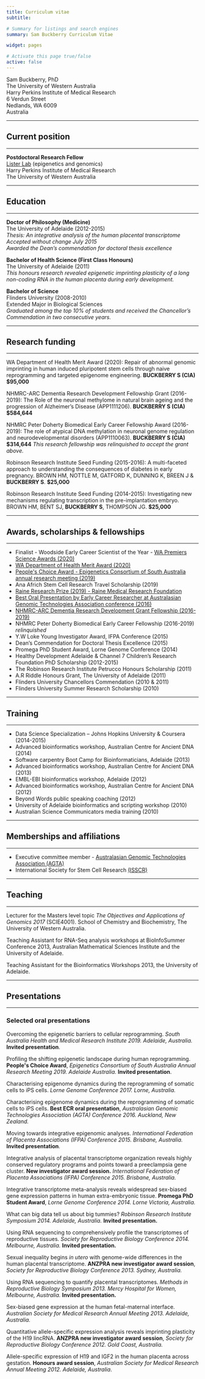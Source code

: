 ```yaml
---
title: Curriculum vitae
subtitle:

# Summary for listings and search engines
summary: Sam Buckberry Curriculum Vitae

widget: pages

# Activate this page true/false
active: false
---
```


Sam Buckberry, PhD   
The University of Western Australia  
Harry Perkins Institute of Medical Research  
6 Verdun Street  
Nedlands, WA 6009  
Australia

***

## Current position

***

**Postdoctoral Research Fellow**  
[Lister Lab](http://listerlab.org) (epigenetics and genomics)  
Harry Perkins Institute of Medical Research  
The University of Western Australia  

***

## Education

***

**Doctor of Philosophy (Medicine)**  
The University of Adelaide (2012-2015)  
*Thesis: An integrative analysis of the human placental transcriptome*  
*Accepted without change July 2015*  
*Awarded the Dean’s commendation for doctoral thesis excellence*

**Bachelor of Health Science (First Class Honours)**  
The University of Adelaide (2011)  
*This honours research revealed epigenetic imprinting plasticity of a long non-coding RNA in the human placenta during early development.*

**Bachelor of Science**  
Flinders University (2008-2010)  
Extended Major in Biological Sciences  
*Graduated among the top 10% of students and received the Chancellor’s Commendation in two consecutive years.*

***

## Research funding

***
WA Department of Health Merit Award (2020): Repair of abnormal genomic imprinting in human induced pluripotent stem cells through naive reprogramming and targeted epigenome engineering. **BUCKBERRY S (CIA) $95,000**

NHMRC-ARC Dementia Research Development Fellowship Grant (2016-2019): The Role of the neuronal methylome in natural brain ageing and the progression of Alzheimer’s Disease (APP1111206). **BUCKBERRY S (CIA) $584,644**

NHMRC Peter Doherty Biomedical Early Career Fellowship Award (2016-2019): The role of atypical DNA methylation in neuronal genome regulation and neurodevelopmental disorders (APP1110063). **BUCKBERRY S (CIA) $314,644** *This research fellowship was relinquished to accept the grant above.*

Robinson Research Institute Seed Funding (2015-2016): A multi-faceted approach to understanding the consequences of diabetes in early pregnancy.  BROWN HM, NOTTLE M, GATFORD K, DUNNING K, BREEN J & **BUCKBERRY S**. **$25,000**

Robinson Research Institute Seed Funding (2014-2015): Investigating new mechanisms regulating transcription in the pre-implantation embryo.
BROWN HM, BENT SJ, **BUCKBERRY S**, THOMPSON JG. **$25,000**

***

## Awards, scholarships & fellowships

***
* Finalist - Woodside Early Career Scientist of the Year - [WA Premiers Science Awards (2020)](https://www.wa.gov.au/organisation/department-of-jobs-tourism-science-and-innovation/premiers-science-awards#2020-premiers-science-award-winners:~:text=Dr%20Sam%20Buckberry,Fellow%20(The%20University%20of%20Western%20Australia))
* [WA Department of Health Merit Award (2020)](https://ww2.health.wa.gov.au/Articles/F_I/FutureHealth-WA/Merit-Awards/Merit-Awards-2019-20-recipients#phsocialmediacontent_0_linkedin:~:text=Merit%20Awards%20%E2%80%93%202019%2D2020%20recipients,-In)
* [People's Choice Award - Epigenetics Consortium of South Australia annual research meeting (2019)](https://epicsa.org.au/news/#post-177:~:text=presentations%3A-,AGRF%20People%E2%80%99s%20Choice%20Award)
* Ana Africh Stem Cell Research Travel Scholarship (2019)
* [Raine Research Prize (2019) - Raine Medical Research Foundation](http://rainefoundation.org.au/funding/raine-research-prize/raine-research-prize-previous-recipients/)
* [Best Oral Presentation by Early Career Researcher at Australasian Genomic Technologies Association conference (2016)](https://www.agtagenomics.org.au/conferences/past-conference-prizes/)
* [NHMRC-ARC Dementia Research Development Grant Fellowship (2016-2019)](https://www.nhmrc.gov.au/research-policy/research-priorities/dementia/boosting-dementia-research-initiative/nhmrc-arc-dementia-fellowships#download:~:text=ARC%20Dementia%20research%20development%20fellowships%20outcomes)
* NHMRC Peter Doherty Biomedical Early Career Fellowship (2016-2019) *relinquished*
* Y.W Loke Young Investigator Award, IFPA Conference (2015)
* Dean’s Commendation for Doctoral Thesis Excellence (2015)
* Promega PhD Student Award, Lorne Genome Conference (2014)
* Healthy Development Adelaide & Channel 7 Children’s Research Foundation PhD Scholarship (2012-2015)
* The Robinson Research Institute Petrucco Honours Scholarship (2011)
* A.R Riddle Honours Grant, The University of Adelaide (2011)
* Flinders University Chancellors Commendation (2010 & 2011)
* Flinders University Summer Research Scholarship (2010)

***

## Training

***

* Data Science Specialization – Johns Hopkins University & Coursera (2014-2015)
* Advanced bioinformatics workshop, Australian Centre for Ancient DNA (2014)
* Software carpentry Boot Camp for Bioinformaticians, Adelaide (2013)
* Advanced bioinformatics workshop, Australian Centre for Ancient DNA (2013)
* EMBL-EBI bioinformatics workshop, Adelaide (2012)
* Advanced bioinformatics workshop, Australian Centre for Ancient DNA (2012)
* Beyond Words public speaking coaching (2012)
* University of Adelaide bioinformatics and scripting workshop (2010)
* Australian Science Communicators media training (2010)

***

## Memberships and affiliations

***

* Executive committee member  - [Australasian Genomic Technologies Association (AGTA)](http://www.agtagenomics.org.au/)
* International Society for Stem Cell Research [(ISSCR)](https://www.isscr.org/)

***

## Teaching

***

Lecturer for the Masters level topic *The Objectives and Applications of Genomics 2017* (SCIE4001). School of Chemistry and Biochemistry, The University of Western Australia.

Teaching Assistant for RNA-Seq analysis workshops at BioInfoSummer Conference 2013, Australian Mathematical Sciences Institute and the University of Adelaide.

Teaching Assistant for the Bioinformatics Workshops 2013, the University of Adelaide.

***

## Presentations

***

### Selected oral presentations

Overcoming the epigenetic barriers to cellular reprogramming. *South Australia Health and Medical Research Institute 2019. Adelaide, Australia.* **Invited presentation**.  

Profiling the shifting epigenetic landscape during human reprogramming. **People's Choice Award**, *Epigenetics Consortium of South Australia Annual Research Meeting 2019. Adelaide Australia.* **Invited presentation**.

Characterising epigenome dynamics during the reprogramming of somatic cells to iPS cells. *Lorne Genome Conference 2017. Lorne, Australia.*

Characterising epigenome dynamics during the reprogramming of somatic cells to iPS cells. **Best ECR oral presentation**, *Australasian Genomic Technologies Association (AGTA) Conference 2016. Auckland, New Zealand.*

Moving towards integrative epigenomic analyses. *International Federation of Placenta Associations (IFPA) Conference 2015. Brisbane, Australia.* **Invited presentation**.

Integrative analysis of placental transcriptome organization reveals highly conserved regulatory programs and points toward a preeclampsia gene cluster.
**New investigator award session.** *International Federation of Placenta Associations (IFPA) Conference 2015. Brisbane, Australia.*

Integrative transcriptome meta-analysis reveals widespread sex-biased gene expression patterns in human extra-embryonic tissue. **Promega PhD Student Award**, *Lorne Genome Conference 2014. Lorne Victoria, Australia.*

What can big data tell us about big tummies? *Robinson Research Institute Symposium 2014. Adelaide, Australia.* **Invited presentation.**

Using RNA sequencing to comprehensively profile the transcriptomes of reproductive tissues. *Society for Reproductive Biology Conference 2014. Melbourne, Australia.* **Invited presentation.**

Sexual inequality begins *in utero* with genome-wide differences in the human placental transcriptome. **ANZPRA new investigator award session**,
*Society for Reproductive Biology Conference 2013. Sydney, Australia.*

Using RNA sequencing to quantify placental transcriptomes. *Methods in Reproductive Biology Symposium 2013. Mercy Hospital for Women, Melbourne, Australia.* **Invited presentation.**

Sex-biased gene expression at the human fetal-maternal interface. *Australian Society for Medical Research Annual Meeting 2013. Adelaide, Australia.*

Quantitative allele-specific expression analysis reveals imprinting plasticity of the H19 lincRNA. **ANZPRA new investigator award session**,
*Society for Reproductive Biology Conference 2012. Gold Coast, Australia.*

Allele-specific expression of H19 and IGF2 in the human placenta across gestation. **Honours award session**, *Australian Society for Medical Research Annual Meeting 2012. Adelaide, Australia*.
